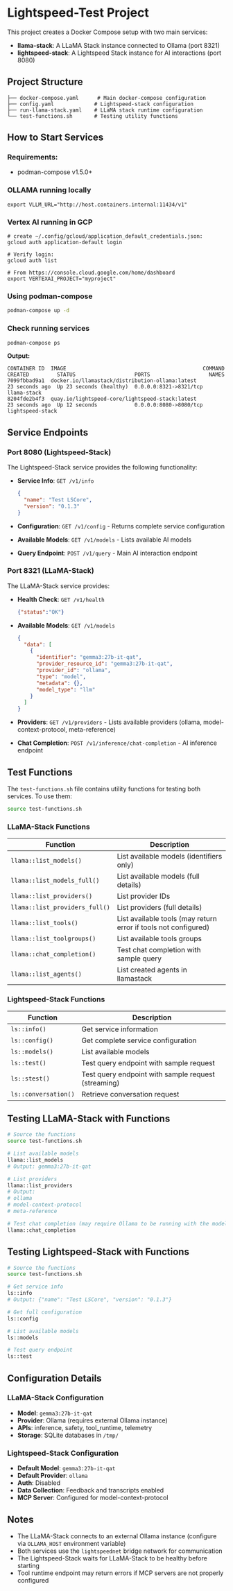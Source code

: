 # Lightspeed-Test Project

This project creates a Docker Compose setup with two main services:
- **llama-stack**: A LLaMA Stack instance connected to Ollama (port 8321)
- **lightspeed-stack**: A Lightspeed Stack instance for AI interactions (port 8080)

## Project Structure

```
├── docker-compose.yaml      # Main docker-compose configuration
├── config.yaml             # Lightspeed-stack configuration
├── run-llama-stack.yaml    # LLaMA stack runtime configuration
└── test-functions.sh       # Testing utility functions
```

## How to Start Services

### Requirements:
- podman-compose v1.5.0+

### OLLAMA running locally
```
export VLLM_URL="http://host.containers.internal:11434/v1"
```

### Vertex AI running in GCP
```
# create ~/.config/gcloud/application_default_credentials.json:
gcloud auth application-default login   

# Verify login:
gcloud auth list

# From https://console.cloud.google.com/home/dashboard
export VERTEXAI_PROJECT="myproject"
```

### Using podman-compose

```bash
podman-compose up -d
```

### Check running services

```bash
podman-compose ps
```

**Output:**
```
CONTAINER ID  IMAGE                                            COMMAND     CREATED         STATUS                   PORTS                   NAMES
7099fbbad9a1  docker.io/llamastack/distribution-ollama:latest              23 seconds ago  Up 23 seconds (healthy)  0.0.0.0:8321->8321/tcp  llama-stack
8204fde2b4f3  quay.io/lightspeed-core/lightspeed-stack:latest              23 seconds ago  Up 12 seconds            0.0.0.0:8080->8080/tcp  lightspeed-stack
```

## Service Endpoints

### Port 8080 (Lightspeed-Stack)

The Lightspeed-Stack service provides the following functionality:

- **Service Info**: `GET /v1/info`
  ```json
  {
    "name": "Test LSCore",
    "version": "0.1.3"
  }
  ```

- **Configuration**: `GET /v1/config` - Returns complete service configuration
- **Available Models**: `GET /v1/models` - Lists available AI models
- **Query Endpoint**: `POST /v1/query` - Main AI interaction endpoint

### Port 8321 (LLaMA-Stack)

The LLaMA-Stack service provides:

- **Health Check**: `GET /v1/health`
  ```json
  {"status":"OK"}
  ```

- **Available Models**: `GET /v1/models`
  ```json
  {
    "data": [
      {
        "identifier": "gemma3:27b-it-qat",
        "provider_resource_id": "gemma3:27b-it-qat",
        "provider_id": "ollama",
        "type": "model",
        "metadata": {},
        "model_type": "llm"
      }
    ]
  }
  ```

- **Providers**: `GET /v1/providers` - Lists available providers (ollama, model-context-protocol, meta-reference)
- **Chat Completion**: `POST /v1/inference/chat-completion` - AI inference endpoint

## Test Functions

The `test-functions.sh` file contains utility functions for testing both services. To use them:

```bash
source test-functions.sh
```

### LLaMA-Stack Functions

| Function | Description |
|----------|-------------|
| `llama::list_models()` | List available models (identifiers only) |
| `llama::list_models_full()` | List available models (full details) |
| `llama::list_providers()` | List provider IDs |
| `llama::list_providers_full()` | List providers (full details) |
| `llama::list_tools()` | List available tools (may return error if tools not configured) |
| `llama::list_toolgroups()` | List available tools groups |
| `llama::chat_completion()` | Test chat completion with sample query |
| `llama::list_agents()` | List created agents in llamastack |

### Lightspeed-Stack Functions

| Function | Description |
|----------|-------------|
| `ls::info()` | Get service information |
| `ls::config()` | Get complete service configuration |
| `ls::models()` | List available models |
| `ls::test()` | Test query endpoint with sample request |
| `ls::stest()` | Test query endpoint with sample request (streaming) |
| `ls::conversation()` | Retrieve conversation request |

## Testing LLaMA-Stack with Functions

```bash
# Source the functions
source test-functions.sh

# List available models
llama::list_models
# Output: gemma3:27b-it-qat

# List providers
llama::list_providers
# Output: 
# ollama
# model-context-protocol
# meta-reference

# Test chat completion (may require Ollama to be running with the model)
llama::chat_completion
```

## Testing Lightspeed-Stack with Functions

```bash
# Source the functions
source test-functions.sh

# Get service info
ls::info
# Output: {"name": "Test LSCore", "version": "0.1.3"}

# Get full configuration
ls::config

# List available models
ls::models

# Test query endpoint
ls::test
```

## Configuration Details

### LLaMA-Stack Configuration
- **Model**: `gemma3:27b-it-qat`
- **Provider**: Ollama (requires external Ollama instance)
- **APIs**: inference, safety, tool_runtime, telemetry
- **Storage**: SQLite databases in `/tmp/`

### Lightspeed-Stack Configuration
- **Default Model**: `gemma3:27b-it-qat`
- **Default Provider**: `ollama`
- **Auth**: Disabled
- **Data Collection**: Feedback and transcripts enabled
- **MCP Server**: Configured for model-context-protocol

## Notes

- The LLaMA-Stack connects to an external Ollama instance (configure via `OLLAMA_HOST` environment variable)
- Both services use the `lightspeednet` bridge network for communication
- The Lightspeed-Stack waits for LLaMA-Stack to be healthy before starting
- Tool runtime endpoint may return errors if MCP servers are not properly configured
